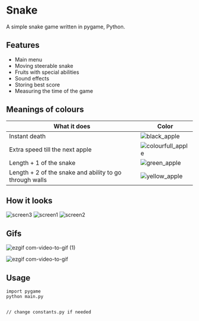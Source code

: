 
# Snake
A simple snake game written in pygame, Python.



## Features

- Main menu
- Moving steerable snake
- Fruits with special abilities
- Sound effects
- Storing best score
- Measuring the time of the game

## Meanings of colours

| What it does             | Color                                                                |
| ----------------- | ------------------------------------------------------------------ |
| Instant death | ![black_apple](https://user-images.githubusercontent.com/113067612/217398958-1d3e80b8-74e6-483e-b040-d06d7945f0cd.png) |
| Extra speed till the next apple | ![colourfull_apple](https://user-images.githubusercontent.com/113067612/217398968-7c7284ba-33ad-49b3-b329-f4b94d678b3f.png) |
| Length + 1 of the snake | ![green_apple](https://user-images.githubusercontent.com/113067612/217398977-469ee818-7c21-4104-8ede-a58bb52955b2.png) |
| Length + 2 of the snake and ability to go through walls | ![yellow_apple](https://user-images.githubusercontent.com/113067612/217399008-dbb775ad-491c-4d8f-ad69-eb7a5a0250e5.png)|


## How it looks

![screen3](https://user-images.githubusercontent.com/113067612/217400055-30404890-30bc-4e15-b4c4-2d4d00d8ad8b.png)
![screen1](https://user-images.githubusercontent.com/113067612/217400044-eeaa1b29-e918-4496-8182-6cf24e5b70c3.png)
![screen2](https://user-images.githubusercontent.com/113067612/217400160-5de28494-be59-4d59-b8bb-32924ebe1c56.png)


## Gifs

![ezgif com-video-to-gif (1)](https://user-images.githubusercontent.com/113067612/217402230-76e2ccba-8d87-4939-8edf-d045cd398879.gif)

![ezgif com-video-to-gif](https://user-images.githubusercontent.com/113067612/217402236-6bcaf7a7-7a51-4110-96bc-d84d38d755be.gif)

## Usage

```
import pygame
python main.py


// change constants.py if needed
```


